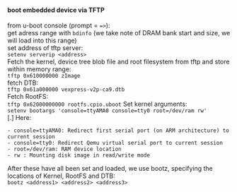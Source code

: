 #### boot embedded device via TFTP  
from u-boot console (prompt = `=>`):  
get adress range with `bdinfo` (we take note of DRAM bank start and size, we will load into this range)  
set address of tftp server:  
`setenv serverip <address>`  
Fetch the kernel, device tree blob file and root filesystem from tftp and store within memory range:  
`tftp 0x610000000 zImage`  
fetch DTB:  
`tftp 0x61a000000 vexpress-v2p-ca9.dtb`  
Fetch RootFS:  
`tftp 0x62000000000 rootfs.cpio.uboot`
Set kernel arguments:  
`setenv bootargs 'console=ttyAMA0 console=tty0 root=/dev/ram rw'`  
[.] Here:
```
- console=ttyAMA0: Redirect first serial port (on ARM architecture) to current session
- console=tty0: Redirect Qemu virtual serial port to current session
- root=/dev/ram: RAM device location
- rw : Mounting disk image in read/write mode
```
After these have all been set and loaded, we use bootz, specifying the locations of Kernel, RootFS and DTB:  
`bootz <address1> <address2> <address3>`
